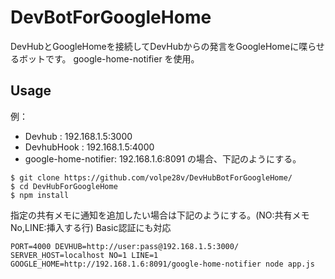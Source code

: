 DevBotForGoogleHome
==========

DevHubとGoogleHomeを接続してDevHubからの発言をGoogleHomeに喋らせるボットです。
google-home-notifier を使用。

Usage
----


例：
 * Devhub : 192.168.1.5:3000
 * DevhubHook : 192.168.1.5:4000
 * google-home-notifier: 192.168.1.6:8091
の場合、下記のようにする。

```
$ git clone https://github.com/volpe28v/DevHubBotForGoogleHome/
$ cd DevHubForGoogleHome
$ npm install
```

指定の共有メモに通知を追加したい場合は下記のようにする。(NO:共有メモNo,LINE:挿入する行)
Basic認証にも対応
```
PORT=4000 DEVHUB=http://user:pass@192.168.1.5:3000/ SERVER_HOST=localhost NO=1 LINE=1 GOOGLE_HOME=http://192.168.1.6:8091/google-home-notifier node app.js
```

